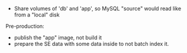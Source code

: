 - Share volumes of 'db' and 'app', so MySQL "source" would read like from a "local" disk


Pre-production:
- publish the "app" image, not build it
- prepare the SE data with some data inside to not batch index it.
